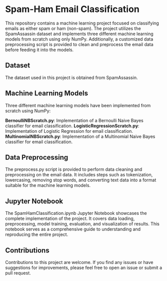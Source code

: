 # Spam-Ham Email Classification
This repository contains a machine learning project focused on classifying emails as either spam or ham (non-spam). The project utilizes the SpamAssassin dataset and implements three different machine learning models from scratch using only NumPy. Additionally, a customized data preprocessing script is provided to clean and preprocess the email data before feeding it into the models.

## Dataset
The dataset used in this project is obtained from SpamAssassin.

## Machine Learning Models
Three different machine learning models have been implemented from scratch using NumPy:

**BernoulliNBScratch.py**: Implementation of a Bernoulli Naive Bayes classifier for email classification.
**LogisticRegressionScratch.py**: Implementation of Logistic Regression for email classification.
**MultinomialNBScratch.py**: Implementation of a Multinomial Naive Bayes classifier for email classification.

## Data Preprocessing
The preprocess.py script is provided to perform data cleaning and preprocessing on the email data. It includes steps such as tokenization, lowercasing, removing stop words, and converting text data into a format suitable for the machine learning models.

## Jupyter Notebook
The SpamHamClassification.ipynb Jupyter Notebook showcases the complete implementation of the project. It covers data loading, preprocessing, model training, evaluation, and visualization of results. This notebook serves as a comprehensive guide to understanding and reproducing the entire project.

## Contributions
Contributions to this project are welcome. If you find any issues or have suggestions for improvements, please feel free to open an issue or submit a pull request.
